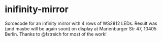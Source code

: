 # inifinity-mirror

Sorcecode for an infinity mirror with 4 rows of WS2812 LEDs. Result was (and maybe will be again soon) on display at Marienburger Str 47, 10405 Berlin. Thanks to @fstreich for most of the work!
